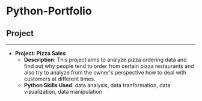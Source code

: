 # Python-Portfolio

## Project
---
- **Project: Pizza Sales**
  - **Description**: This project aims to analyze pizza ordering data and find out why people tend to order from certain pizza restaurants and also try to analyze from the owner's perspective how to deal with customers at different times.
  - **Python Skills Used**: data analysis, data tranformation, data visualization, data manipulation
